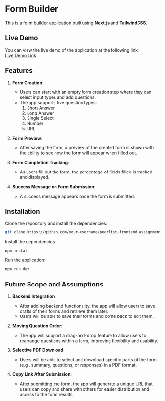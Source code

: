 
# Form Builder

This is a form builder application built using **Next.js** and **TailwindCSS**.

## Live Demo

You can view the live demo of the application at the following link:  
[Live Demo Link](https://peerlist-form-builder-liart.vercel.app/)

## Features

1. **Form Creation**:  
   - Users can start with an empty form creation step where they can select input types and add questions.
   - The app supports five question types:
     1. Short Answer
     2. Long Answer
     3. Single Select
     4. Number
     5. URL
  
2. **Form Preview**:  
   - After saving the form, a preview of the created form is shown with the ability to see how the form will appear when filled out.
  
3. **Form Completion Tracking**:  
   - As users fill out the form, the percentage of fields filled is tracked and displayed.

4. **Success Message on Form Submission**:  
   - A success message appears once the form is submitted.

## Installation

Clone the repository and install the dependencies:

```bash
git clone https://github.com/your-username/peerlist-frontend-assignment.git
```

Install the dependencies:

```bash
npm install
```

Run the application:

```bash
npm run dev
```

## Future Scope and Assumptions

1. **Backend Integration**:  
   - After adding backend functionality, the app will allow users to save drafts of their forms and retrieve them later.
   - Users will be able to save their forms and come back to edit them.
   
2. **Moving Question Order**:  
   - The app will support a drag-and-drop feature to allow users to rearrange questions within a form, improving flexibility and usability.
   
3. **Selective PDF Download**:  
   - Users will be able to select and download specific parts of the form (e.g., summary, questions, or responses) in a PDF format.

4. **Copy Link After Submission**:  
   - After submitting the form, the app will generate a unique URL that users can copy and share with others for easier distribution and access to the form results.

